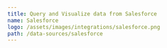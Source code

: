 ```yaml
---
title: Query and Visualize data from Salesforce
name: Salesforce
logo: /assets/images/integrations/salesforce.png
path: /data-sources/salesforce
---
```

